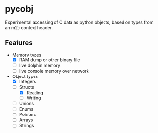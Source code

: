 # pycobj

Experimental accessing of C data as python objects, based on types from an m2c context header.

## Features

- Memory types
    - [x] RAM dump or other binary file
    - [ ] live dolphin memory
    - [ ] live console memory over network
- Object types
    - [x] Integers
    - [ ] Structs
        - [x] Reading
        - [ ] Writing
    - [ ] Unions
    - [ ] Enums
    - [ ] Pointers
    - [ ] Arrays
    - [ ] Strings
